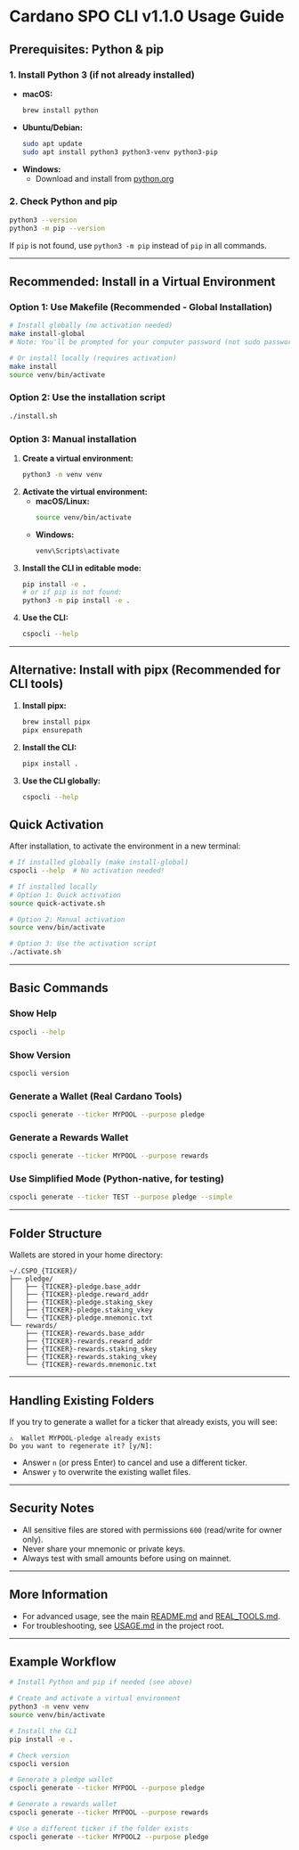 # Cardano SPO CLI v1.1.0 Usage Guide

## Prerequisites: Python & pip

### 1. Install Python 3 (if not already installed)

- **macOS:**
  ```bash
  brew install python
  ```
- **Ubuntu/Debian:**
  ```bash
  sudo apt update
  sudo apt install python3 python3-venv python3-pip
  ```
- **Windows:**
  - Download and install from [python.org](https://www.python.org/downloads/)

### 2. Check Python and pip

```bash
python3 --version
python3 -m pip --version
```

If `pip` is not found, use `python3 -m pip` instead of `pip` in all commands.

---

## Recommended: Install in a Virtual Environment

### Option 1: Use Makefile (Recommended - Global Installation)

```bash
# Install globally (no activation needed)
make install-global
# Note: You'll be prompted for your computer password (not sudo password)

# Or install locally (requires activation)
make install
source venv/bin/activate
```

### Option 2: Use the installation script

```bash
./install.sh
```

### Option 3: Manual installation

1. **Create a virtual environment:**
   ```bash
   python3 -m venv venv
   ```
2. **Activate the virtual environment:**
   - **macOS/Linux:**
     ```bash
     source venv/bin/activate
     ```
   - **Windows:**
     ```cmd
     venv\Scripts\activate
     ```
3. **Install the CLI in editable mode:**
   ```bash
   pip install -e .
   # or if pip is not found:
   python3 -m pip install -e .
   ```
4. **Use the CLI:**
   ```bash
   cspocli --help
   ```

---

## Alternative: Install with pipx (Recommended for CLI tools)

1. **Install pipx:**
   ```bash
   brew install pipx
   pipx ensurepath
   ```
2. **Install the CLI:**
   ```bash
   pipx install .
   ```
3. **Use the CLI globally:**
   ```bash
   cspocli --help
   ```

## Quick Activation

After installation, to activate the environment in a new terminal:

```bash
# If installed globally (make install-global)
cspocli --help  # No activation needed!

# If installed locally
# Option 1: Quick activation
source quick-activate.sh

# Option 2: Manual activation
source venv/bin/activate

# Option 3: Use the activation script
./activate.sh
```

---

## Basic Commands

### Show Help

```bash
cspocli --help
```

### Show Version

```bash
cspocli version
```

### Generate a Wallet (Real Cardano Tools)

```bash
cspocli generate --ticker MYPOOL --purpose pledge
```

### Generate a Rewards Wallet

```bash
cspocli generate --ticker MYPOOL --purpose rewards
```

### Use Simplified Mode (Python-native, for testing)

```bash
cspocli generate --ticker TEST --purpose pledge --simple
```

---

## Folder Structure

Wallets are stored in your home directory:

```
~/.CSPO_{TICKER}/
├── pledge/
│   ├── {TICKER}-pledge.base_addr
│   ├── {TICKER}-pledge.reward_addr
│   ├── {TICKER}-pledge.staking_skey
│   ├── {TICKER}-pledge.staking_vkey
│   └── {TICKER}-pledge.mnemonic.txt
└── rewards/
    ├── {TICKER}-rewards.base_addr
    ├── {TICKER}-rewards.reward_addr
    ├── {TICKER}-rewards.staking_skey
    ├── {TICKER}-rewards.staking_vkey
    └── {TICKER}-rewards.mnemonic.txt
```

---

## Handling Existing Folders

If you try to generate a wallet for a ticker that already exists, you will see:

```
⚠️  Wallet MYPOOL-pledge already exists
Do you want to regenerate it? [y/N]:
```

- Answer `n` (or press Enter) to cancel and use a different ticker.
- Answer `y` to overwrite the existing wallet files.

---

## Security Notes

- All sensitive files are stored with permissions `600` (read/write for owner only).
- Never share your mnemonic or private keys.
- Always test with small amounts before using on mainnet.

---

## More Information

- For advanced usage, see the main [README.md](../README.md) and [REAL_TOOLS.md](../REAL_TOOLS.md).
- For troubleshooting, see [USAGE.md](../USAGE.md) in the project root.

---

## Example Workflow

```bash
# Install Python and pip if needed (see above)

# Create and activate a virtual environment
python3 -m venv venv
source venv/bin/activate

# Install the CLI
pip install -e .

# Check version
cspocli version

# Generate a pledge wallet
cspocli generate --ticker MYPOOL --purpose pledge

# Generate a rewards wallet
cspocli generate --ticker MYPOOL --purpose rewards

# Use a different ticker if the folder exists
cspocli generate --ticker MYPOOL2 --purpose pledge
```
